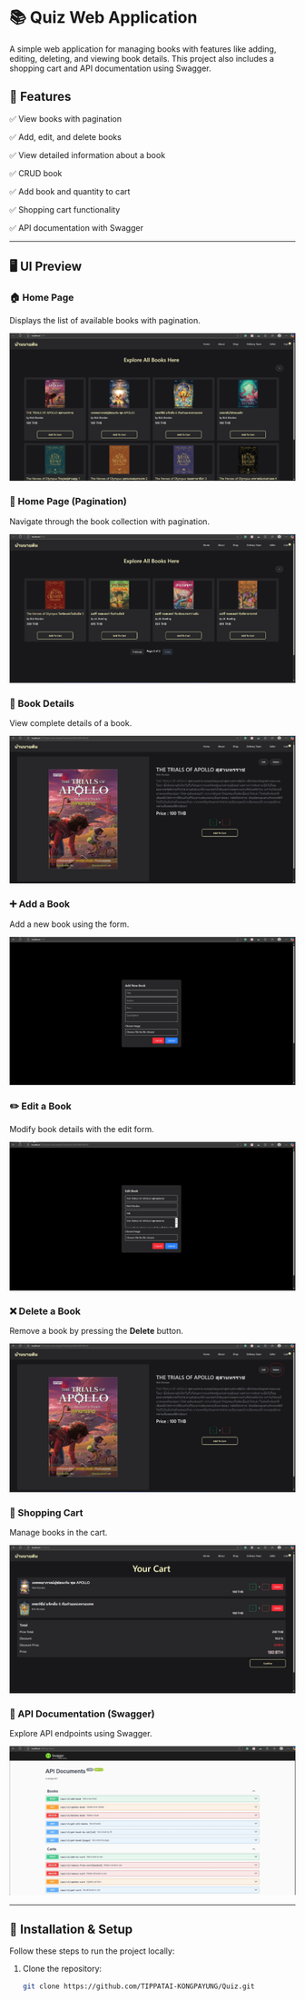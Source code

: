 # 📚 Quiz Web Application

A simple web application for managing books with features like adding, editing, deleting, and viewing book details. This project also includes a shopping cart and API documentation using Swagger.

## 🌟 Features
✅ View books with pagination 

✅ Add, edit, and delete books  

✅ View detailed information about a book  

✅ CRUD book

✅ Add book and quantity to cart 

✅ Shopping cart functionality 
 
✅ API documentation with Swagger  

---

## 🖥️ UI Preview

### 🏠 Home Page
Displays the list of available books with pagination.

![Home Page](./image/homepage1.jpg)

### 📑 Home Page (Pagination)
Navigate through the book collection with pagination.

![Home Page Pagination](./image/homepage2.jpg)

### 📖 Book Details
View complete details of a book.

![Detail Of Book](./image/bookdetail.jpg)

### ➕ Add a Book
Add a new book using the form.

![Add a book](./image/addbook.jpg)

### ✏️ Edit a Book
Modify book details with the edit form.

![Edit a book](./image/edit%20book.jpg)

### ❌ Delete a Book
Remove a book by pressing the **Delete** button.

![Delete a book](./image/delete.jpg)

### 🛒 Shopping Cart
Manage books in the cart.

![Cart](./image/cart.jpg)

### 📜 API Documentation (Swagger)
Explore API endpoints using Swagger.

![Swagger API](./image/Swagger.jpg)

---

## 🚀 Installation & Setup
Follow these steps to run the project locally:

1. Clone the repository:
   ```sh
   git clone https://github.com/TIPPATAI-KONGPAYUNG/Quiz.git
